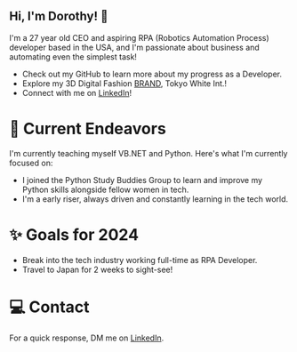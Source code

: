 ## Hi, I'm Dorothy! :wave:
I'm a 27 year old CEO and aspiring RPA (Robotics Automation Process) developer based in the USA, and I'm passionate about business and automating even the simplest task!
- Check out my GitHub to learn more about my progress as a Developer.
- Explore my 3D Digital Fashion [BRAND](https://linktr.ee/tokyowhiteint), Tokyo White Int.! 
- Connect with me on [LinkedIn](https://www.linkedin.com/in/tokyowhite/)!

# 🔭 Current Endeavors
I'm currently teaching myself VB.NET and Python.
Here's what I'm currently focused on:
- I joined the Python Study Buddies Group to learn and improve my Python skills alongside fellow women in tech.
- I'm a early riser, always driven and constantly learning in the tech world.

# ✨ Goals for 2024
- Break into the tech industry working full-time as RPA Developer.
- Travel to Japan for 2 weeks to sight-see!

# 💻 Contact
For a quick response, DM me on [LinkedIn](https://www.linkedin.com/in/tokyowhite/).
